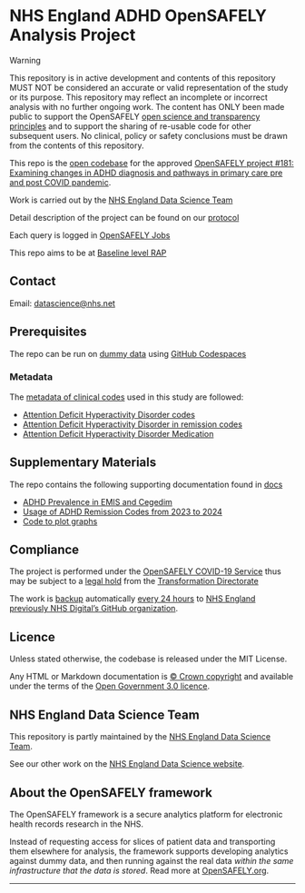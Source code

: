 # NHS England ADHD OpenSAFELY Analysis Project 

> [!WARNING]  
> This repository is in active development and contents of this repository MUST NOT be considered an accurate or valid representation of the study or its purpose. This repository may reflect an incomplete or incorrect analysis with no further ongoing work. The content has ONLY been made public to support the OpenSAFELY [open science and transparency principles](https://www.opensafely.org/about/#contributing-to-best-practice-around-open-science) and to support the sharing of re-usable code for other subsequent users. No clinical, policy or safety conclusions must be drawn from the contents of this repository.

This repo is the [open codebase](https://www.gov.uk/service-manual/service-standard/point-12-make-new-source-code-open) for the approved [OpenSAFELY project #181: Examining changes in ADHD diagnosis and pathways in primary care pre and post COVID pandemic](https://www.opensafely.org/approved-projects/#project-181). 

Work is carried out by the [NHS England Data Science Team][ds-site]

Detail description of the project can be found on our [protocol]( https://github.com/opensafely/ADHD-Pre-and-Post-Covid/tree/main/protocol%20)

Each query is logged in [OpenSAFELY Jobs](https://jobs.opensafely.org/examining-changes-in-adhd-diagnosis-and-pathways-in-primary-care-pre-and-post-covid-pandemic/adhd-pre-and-post-covid/) 

This repo aims to be at [Baseline level RAP](https://nhsdigital.github.io/rap-community-of-practice/introduction_to_RAP/levels_of_RAP/#baseline-rap-getting-the-fundamentals-right)

## Contact

Email: [datascience@nhs.net][ds-email] 

## Prerequisites

The repo can be run on [dummy data](https://docs.opensafely.org/ehrql/how-to/dummy-data/) using [GitHub Codespaces]( https://docs.opensafely.org/getting-started/how-to/use-github-codespaces-in-your-project/)

### Metadata

The [metadata of clinical codes]( https://www.opencodelists.org/) used in this study are followed:
* [Attention Deficit Hyperactivity Disorder codes](https://www.opencodelists.org/codelist/nhsd-primary-care-domain-refsets/adhd_cod/20200812/)
* [Attention Deficit Hyperactivity Disorder in remission codes](https://www.opencodelists.org/codelist/nhsd-primary-care-domain-refsets/adhdrem_cod/20200812/)
* [Attention Deficit Hyperactivity Disorder Medication](https://www.opencodelists.org/codelist/user/Adam/adhd-dmd/59d39fe1/#full-list)

## Supplementary Materials
The repo contains the following supporting documentation found in [docs]( docs)
* [ADHD Prevalence in EMIS and Cegedim]( docs/emis_calculation)
* [Usage of ADHD Remission Codes from 2023 to 2024]( docs/remission_calculation)
* [Code to plot graphs]( docs/graph_production)


## Compliance

The project is performed under the [OpenSAFELY COVID-19 Service]( https://digital.nhs.uk/about-nhs-digital/corporate-information-and-documents/directions-and-data-provision-notices/data-provision-notices-dpns/opensafely-covid-19-service-data-provision-notice) thus may be subject to a [legal hold](https://transform.england.nhs.uk/documents/147/PRN00309_ii_Example_document_preservation_notice_210323_Open_access_Word_file_MASTER.odt) from the [Transformation Directorate]( https://transform.england.nhs.uk/information-governance/guidance/preparing-for-the-uk-covid-19-inquiry/)

The work is [backup]( https://github.com/NHSDigital/ADHD-Pre-and-Post-Covid) automatically [every 24 hours](https://github.com/NHSDigital/ADHD-Pre-and-Post-Covid/actions) to [NHS England previously NHS Digital’s GitHub organization]( https://github.com/NHSDigital).


## Licence

Unless stated otherwise, the codebase is released under the MIT License.

Any HTML or Markdown documentation is [© Crown copyright](https://www.nationalarchives.gov.uk/information-management/re-using-public-sector-information/uk-government-licensing-framework/crown-copyright/) and available under the terms of the [Open Government 3.0 licence](https://www.nationalarchives.gov.uk/doc/open-government-licence/version/3/).


## NHS England Data Science Team
This repository is partly maintained by the [NHS England Data Science Team][ds-email].

See our other work on the [NHS England Data Science website][ds-site].

## About the OpenSAFELY framework

The OpenSAFELY framework is a secure analytics platform for
electronic health records research in the NHS.

Instead of requesting access for slices of patient data and
transporting them elsewhere for analysis, the framework supports
developing analytics against dummy data, and then running against the
real data *within the same infrastructure that the data is stored*.
Read more at [OpenSAFELY.org](https://opensafely.org).

---
[ds-site]: https://nhsengland.github.io/datascience/
[ds-email]: mailto:datascience@nhs.net
